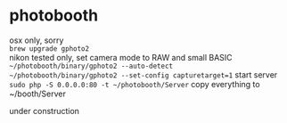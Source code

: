 # photobooth

osx only, sorry  
`brew upgrade gphoto2`  
nikon tested only, set camera mode to RAW and small BASIC  
`~/photobooth/binary/gphoto2 --auto-detect  
~/photobooth/binary/gphoto2 --set-config capturetarget=1`
start server
`sudo php -S 0.0.0.0:80 -t ~/photobooth/Server`
copy everything to ~/booth/Server  


under construction
